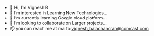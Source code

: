 - 👋 Hi, I’m Vignesh B
- 👀 I’m interested in Learning New Technologies...
- 🌱 I’m currently learning Google cloud platform...
- 💞️ I’m looking to collaborate on Larger projects...
- 📫 you can reach me at mailto:vignesh_balachandran@comcast.com  
  
<!---
vickysmart15/vickysmart15 is a ✨ special ✨ repository because its `README.md` (this file) appears on your GitHub profile.
You can click the Preview link to take a look at your changes.
--->
